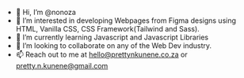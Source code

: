 - 👋 Hi, I’m @nonoza
- 👀 I’m interested in developing Webpages from Figma designs using HTML, Vanilla CSS, CSS Framework(Tailwind and Sass).
- 🌱 I’m currently learning Javascript and Javascript Libraries
- 💞️ I’m looking to collaborate on any of the Web Dev industry.
- 📫 Reach out to me at hello@prettynkunene.co.za or pretty.n.kunene@gmail.com

<!---
nonoza/nonoza is a ✨ special ✨ repository because its `README.md` (this file) appears on your GitHub profile.
You can click the Preview link to take a look at your changes.
--->
